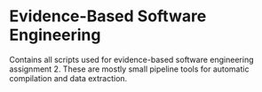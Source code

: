 # Evidence-Based Software Engineering

Contains all scripts used for evidence-based software engineering assignment 2. These are mostly small pipeline tools for automatic compilation and data extraction. 

